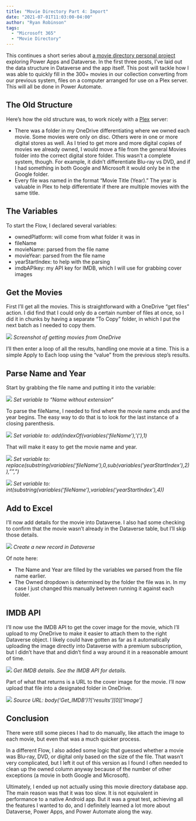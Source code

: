 ```yaml
---
title: "Movie Directory Part 4: Import"
date: "2021-07-01T11:03:00-04:00"
author: "Ryan Robinson"
tags:
  - "Microsoft 365"
  - "Movie Directory"
---
```


This continues a short series about [a movie directory personal project](/tags/movie-directory/) exploring Power Apps and Dataverse. In the first three posts, I’ve laid out the data structure in Dataverse and the app itself. This post will tackle how I was able to quickly fill in the 300+ movies in our collection converting from our previous system, files on a computer arranged for use on a Plex server. This will all be done in Power Automate.

## The Old Structure

Here’s how the old structure was, to work nicely with a [Plex](https://www.plex.tv/) server:

- There was a folder in my OneDrive differentiating where we owned each movie. Some movies were only on disc. Others were in one or more digital stores as well. As I tried to get more and more digital copies of movies we already owned, I would move a file from the general Movies folder into the correct digital store folder. This wasn’t a complete system, though. For example, it didn’t differentiate Blu-ray vs DVD, and if I had something in both Google and Microsoft it would only be in the Google folder.
- Every file was named in the format “Movie Title (Year).” The year is valuable in Plex to help differentiate if there are multiple movies with the same title.

## The Variables

To start the Flow, I declared several variables:

- ownedPlatform: will come from what folder it was in
- fileName
- movieName: parsed from the file name
- movieYear: parsed from the file name
- yearStartIndex: to help with the parsing
- imdbAPIkey: my API key for IMDB, which I will use for grabbing cover images

## Get the Movies

First I’ll get all the movies. This is straightforward with a OneDrive “get files” action. I did find that I could only do a certain number of files at once, so I did it in chunks by having a separate “To Copy” folder, in which I put the next batch as I needed to copy them.

![](/assets/img/2021/06/Get-Movies.png)
_Screenshot of getting movies from OneDrive_

I’ll then enter a loop of all the results, handling one movie at a time. This is a simple Apply to Each loop using the “value” from the previous step’s results.

## Parse Name and Year

Start by grabbing the file name and putting it into the variable:

![](/assets/img/2021/06/fileName.png)
_Set variable to “Name without extension”_

To parse the fileName, I needed to find where the movie name ends and the year begins. The easy way to do that is to look for the last instance of a closing parenthesis.

![](/assets/img/2021/06/yearStartIndex.png)
_Set variable to: add(indexOf(variables(‘fileName’),'(‘),1)_

That will make it easy to get the movie name and year.

![](/assets/img/2021/06/movieName.png)
_Set variable to: replace(substring(variables(‘fileName’),0,sub(variables(‘yearStartIndex’),2)),””,”)_

![](/assets/img/2021/06/movieYear.png)
_Set variable to: int(substring(variables(‘fileName’),variables(‘yearStartIndex’),4))_

## Add to Excel

I’ll now add details for the movie into Dataverse. I also had some checking to confirm that the movie wasn’t already in the Dataverse table, but I’ll skip those details.

![](/assets/img/2021/06/CreateMovie.png)
_Create a new record in Dataverse_

Of note here:

- The Name and Year are filled by the variables we parsed from the file name earlier.
- The Owned dropdown is determined by the folder the file was in. In my case I just changed this manually between running it against each folder.

## IMDB API

I’ll now use the IMDB API to get the cover image for the movie, which I’ll upload to my OneDrive to make it easier to attach them to the right Dataverse object. I likely could have gotten as far as it automatically uploading the image directly into Dataverse with a premium subscription, but I didn’t have that and didn’t find a way around it in a reasonable amount of time.

![](/assets/img/2021/06/IMDB-API.png)
_Get IMDB details. See the IMDB API for details._

Part of what that returns is a URL to the cover image for the movie. I’ll now upload that file into a designated folder in OneDrive.

![](/assets/img/2021/06/Upload-Cover-to-OneDrive.png)
_Source URL: body(‘Get\_IMDB’)?\[‘results’\]\[0\]\[‘Image’\]_

## Conclusion

There were still some pieces I had to do manually, like attach the image to each movie, but even that was a much quicker process.

In a different Flow, I also added some logic that guessed whether a movie was Blu-ray, DVD, or digital only based on the size of the file. That wasn’t very complicated, but I left it out of this version as I found I often needed to clean up the owned column anyway because of the number of other exceptions (a movie in both Google and Microsoft).

Ultimately, I ended up not actually using this movie directory database app. The main reason was that it was too slow. It is not equivalent in performance to a native Android app. But it was a great test, achieving all the features I wanted to do, and I definitely learned a lot more about Dataverse, Power Apps, and Power Automate along the way.

